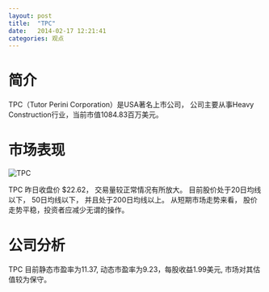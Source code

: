 ```yaml
---
layout: post
title:  "TPC"
date:   2014-02-17 12:21:41
categories: 观点
---
```


# 简介
TPC（Tutor Perini Corporation）是USA著名上市公司，
公司主要从事Heavy Construction行业，当前市值1084.83百万美元。

# 市场表现

![TPC](http://finviz.com/chart.ashx?t=TPC&ty=c&ta=1&p=d&s=l)

TPC 昨日收盘价 $22.62，
交易量较正常情况有所放大。
目前股价处于20日均线以下，
50日均线以下，
并且处于200日均线以上。
从短期市场走势来看，
股价走势平稳，投资者应减少无谓的操作。

# 公司分析
TPC 目前静态市盈率为11.37, 动态市盈率为9.23，每股收益1.99美元,
市场对其估值较为保守。
